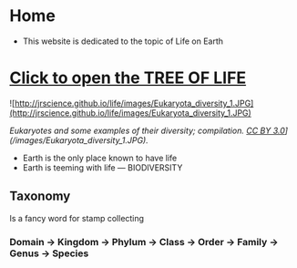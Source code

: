 # Home

- This website is dedicated to the topic of Life on Earth

# [Click to open the TREE OF LIFE](http://google.com)

![http://jrscience.github.io/life/images/Eukaryota_diversity_1.JPG](http://jrscience.github.io/life/images/Eukaryota_diversity_1.JPG)

*Eukaryotes and some examples of their diversity; compilation. [CC BY 3.0](https://creativecommons.org/licenses/by-sa/3.0/)](/images/Eukaryota_diversity_1.JPG).*

- Earth is the only place known to have life
- Earth is teeming with life — BIODIVERSITY

## Taxonomy

Is a fancy word for stamp collecting

### Domain → Kingdom → Phylum → Class → Order → Family → Genus → Species